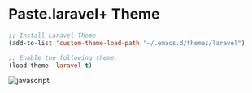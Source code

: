 # Paste.laravel+ Theme

``` lisp
;; Install Laravel Theme
(add-to-list 'custom-theme-load-path "~/.emacs.d/themes/laravel")

;; Enable the following theme:
(load-theme 'laravel t)
```

![javascript](https://raw.github.com/nhunzaker/emacs-laravel-plus-theme/master/screenshots/sample.png)
